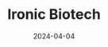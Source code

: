 ---  
layout: startup_page  
title: "Ironic Biotech"  
id: "ironicbiotech.com"  
permalink: "/ironicbiotechironicbiotech.com04042024/"  
website: "https://www.ironicbiotech.com/"  
funding_round: "Pre-Seed"  
funding_amount: "€1M"  
investors: ""  
about: "Ironic Biotech develops plant-derived proteins that enhance iron absorption in the body, addressing iron deficiency prevalent in meat-free diets. Their proteins are produced via precision fermentation and are designed for use in food and food supplements, offering a solution comparable to meat-based iron absorption. This addresses a significant health issue affecting millions globally."  
markets: "Foodtech, Healthtech"  
hq: "Furulund, Skane Lan, Sweden"  
founded_year: "2020"  
linkedin: "https://se.linkedin.com/company/ironic-biotech"  
twitter: "https://twitter.com/ironicbiotech"  
instagram: ""  
facebook: "https://www.facebook.com/100090088116344"  
crunchbase: "https://www.crunchbase.com/organization/ironic-biotech"  
pitchbook: "https://pitchbook.com/profiles/company/593165-17"  

date_display: "04-Apr-2024"  
date: "2024-04-04"

# SEO Optimization  
meta_title: "Ironic Biotech - Pre-Seed Funding (€1M)"  
meta_description: "Ironic Biotech, Ironic Biotech develops plant-derived proteins that enhance iron absorption in the body, addressing iron deficiency prevalent in meat-free diets. Thei..."  
meta_keywords: "Ironic Biotech, Foodtech, Healthtech, Pre-Seed funding"  
canonical_url: "https://startup.projectstartups.com/ironicbiotechironicbiotech.com04042024/"  
---